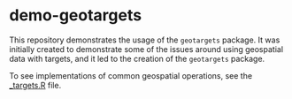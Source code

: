 
# demo-geotargets

<!-- badges: start -->
<!-- badges: end -->

This repository demonstrates the usage of the `geotargets` package. It was initially created to demonstrate some of the issues around using geospatial data with targets, and it led to the creation of the `geotargets` package. 

To see implementations of common geospatial operations, see the [_targets.R](_targets.R) file.

